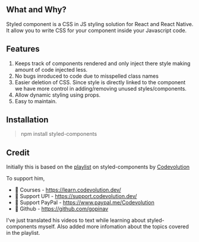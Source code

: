 ## What and Why?

Styled component is a CSS in JS styling solution for React and React Native. It allow you to write
CSS for your component inside your Javascript code.

## Features

1. Keeps track of components rendered and only inject there style making amount of code injected less.
2. No bugs inroduced to code due to misspelled class names
3. Easier deletion of CSS. Since style is directly linked to the component we have more control in adding/removing unused styles/components.
4. Allow dynamic styling using props.
5. Easy to maintain.

## Installation

> npm install styled-components

## Credit
Initially this is based on the [playlist](https://www.youtube.com/playlist?list=PLC3y8-rFHvwgu-G08-7ovbN9EyhF_cltM) on styled-components by [Codevolution](https://www.youtube.com/@Codevolution) 

To support him,
* 📘 Courses - https://learn.codevolution.dev/
* 💖 Support UPI - https://support.codevolution.dev/
* 💖 Support PayPal - https://www.paypal.me/Codevolution
* 💾 Github - https://github.com/gopinav

I've just translated his videos to text while learning about styled-components myself. Also added more infomation about the topics covered in the playlist.